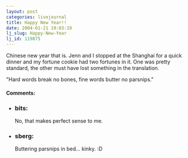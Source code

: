 ```yaml
---
layout: post
categories: livejournal
title: Happy New Year!!
date: 2004-01-21 19:03:19
lj_slug: Happy-New-Year
lj_id: 119875
---
```

Chinese new year that is. Jenn and I stopped at the Shanghai for a quick dinner and my fortune cookie had two fortunes in it. One was pretty standard, the other must have lost something in the translation.  



"Hard words break no bones, fine words butter no parsnips."


<div id="comments"><h4>Comments:</h4><div class="lj-comments"><ul>
<li><h3>bits: </h3>
<a id="comment-176"></a>
<p>No, that makes perfect sense to me.</p>
</li>
<li><h3>sberg: </h3>
<a id="comment-177"></a>
<p>Buttering parsnips in bed... kinky. :D</p>
</li>
</ul></div></div>
